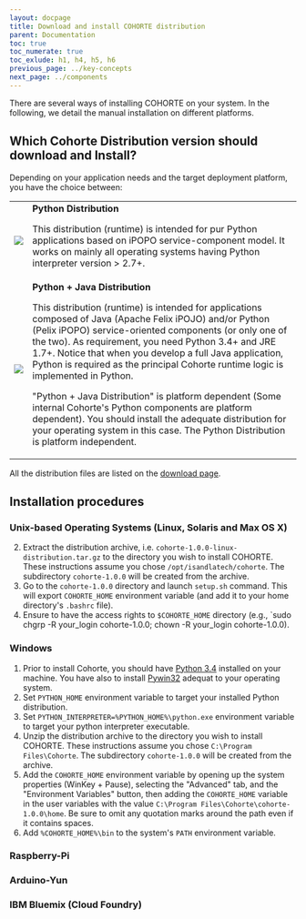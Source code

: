 ```yaml
---
layout: docpage
title: Download and install COHORTE distribution
parent: Documentation
toc: true
toc_numerate: true
toc_exlude: h1, h4, h5, h6
previous_page: ../key-concepts
next_page: ../components
---
```


There are several ways of installing COHORTE on your system. In the following, we detail the manual installation on different platforms.

## Which Cohorte Distribution version should download and Install?

Depending on your application needs and the target deployment platform, you have the choice between:

<table class="table">

<tr><td><img src="{{ site.baseurl }}/resources/images/python-color.png"/></td>
<td>  
<b>Python Distribution</b> 
<br/><p>This distribution (runtime) is intended for pur Python applications based on iPOPO service-component model.
It works on mainly all operating systems having Python interpreter version > 2.7+.</p>
</td></tr>
<tr><td><img src="{{ site.baseurl }}/resources/images/java-color.png"/></td>
<td>   
<b>Python + Java Distribution</b>
<br/><p>This distribution (runtime) is intended for applications composed of Java (Apache Felix iPOJO) and/or 
Python (Pelix iPOPO) service-oriented components (or only one of the two). As requirement, you need Python 3.4+ and JRE 1.7+. Notice that when you develop a full Java application, Python is required as the principal Cohorte runtime logic is implemented in Python.
</p><p>"Python + Java Distribution" is platform dependent (Some internal Cohorte's Python components are platform dependent). You should install the adequate distribution for your operating system in this case. The Python Distribution is platform independent.
</p> 
</td></tr>   
</table>

All the distribution files are listed on the <a href="{{ site.baseurl }}/downloads">download page</a>.

## Installation procedures

### Unix-based Operating Systems (Linux, Solaris and Max OS X)

2. Extract the distribution archive, i.e. `cohorte-1.0.0-linux-distribution.tar.gz` to the directory you wish to install COHORTE. These instructions assume you chose `/opt/isandlatech/cohorte`. The subdirectory `cohorte-1.0.0` will be created from the archive.
3. Go to the `cohorte-1.0.0` directory and launch `setup.sh` command. This will export `COHORTE_HOME` environment variable (and add it to your home directory's `.bashrc` file).
4. Ensure to have the access rights to `$COHORTE_HOME` directory (e.g., `sudo chgrp -R your_login cohorte-1.0.0; chown -R your_login cohorte-1.0.0).

### Windows

1. Prior to install Cohorte, you should have [Python 3.4](http://www.python.org) installed on your machine. You have also to install [Pywin32](http://sourceforge.net/projects/pywin32/) adequat to your operating system.
2. Set `PYTHON_HOME` environment variable to target your installed Python distribution. 
3. Set `PYTHON_INTERPRETER=%PYTHON_HOME%\python.exe` environment variable to target your python interpreter executable.
4. Unzip the distribution archive to the directory you wish to install COHORTE. These instructions assume you chose `C:\Program Files\Cohorte`. The subdirectory `cohorte-1.0.0` will be created from the archive.
5. Add the `COHORTE_HOME` environment variable by opening up the system properties (WinKey + Pause), selecting the "Advanced" tab, and the "Environment Variables" button, then adding the `COHORTE_HOME` variable in the user variables with the value `C:\Program Files\Cohorte\cohorte-1.0.0\home`. Be sure to omit any quotation marks around the path even if it contains spaces. 
6. Add `%COHORTE_HOME%\bin` to the system's `PATH` environment variable.

### Raspberry-Pi


### Arduino-Yun


### IBM Bluemix (Cloud Foundry)
